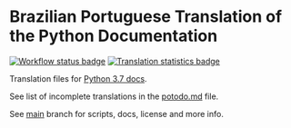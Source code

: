 # Brazilian Portuguese Translation of the Python Documentation

[![Workflow status badge][workflow_badge]][workflow_url]
[![Translation statistics badge][stats_badge]][transifex_url]

Translation files for [Python 3.7 docs][docs_url].

See list of incomplete translations in the [potodo.md][potodo] file.

See [main][main] branch for scripts, docs, license and more info.

[main]: https://github.com/python/python-docs-pt-br/tree/3.7
[potodo]: potodo.md?plain=1
[docs_url]: https://docs.python.org/pt-br/3.7/
[workflow_badge]: https://github.com/python/python-docs-pt-br/workflows/python-37/badge.svg
[workflow_url]: https://github.com/python/python-docs-pt-br/actions?workflow=python-37
[stats_badge]: https://img.shields.io/badge/dynamic/json?url=https%3A%2F%2Fgithub.com%2Fpython%2Fpython-docs-pt-br%2Fraw%2F3.7%2Fstats.json&query=translation&label=pt_BR
[transifex_url]: https://app.transifex.com/python-doc/python-newest/

